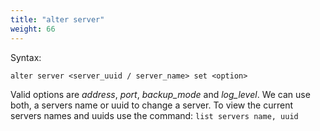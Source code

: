 ```yaml
---
title: "alter server"
weight: 66
---
```


Syntax:

    alter server <server_uuid / server_name> set <option>

Valid options are *address*, *port*, *backup_mode* and *log_level*. We can use
both, a servers name or uuid to change a server. To view the current servers
names and uuids use the command: `list servers name, uuid`
